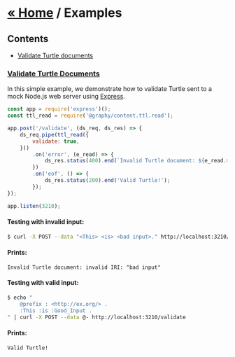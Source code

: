 

# [« Home](https://graphy.link/) / Examples

## Contents
 - [Validate Turtle documents](#validate-turtle)


<a name="validate-turtle" />

### [Validate Turtle Documents](#validate-turtle)
In this simple example, we demonstrate how to validate Turtle sent to a mock Node.js web server using [Express](https://expressjs.com/).

```js
const app = require('express')();
const ttl_read = require('@graphy/content.ttl.read');

app.post('/validate', (ds_req, ds_res) => {
    ds_req.pipe(ttl_read({
        validate: true,
    }))
        .on('error', (e_read) => {
            ds_res.status(400).end(`Invalid Turtle document: ${e_read.message}`);
        })
        .on('eof', () => {
            ds_res.status(200).end('Valid Turtle!');
        });
});

app.listen(3210);
```

#### Testing with invalid input:
```bash
$ curl -X POST --data "<This> <is> <bad input>." http://localhost:3210/validate
```

#### Prints:
```
Invalid Turtle document: invalid IRI: "bad input"
```

#### Testing with valid input:
```bash
$ echo "
    @prefix : <http://ex.org/> .
    :This :is :Good_Input .
" | curl -X POST --data @- http://localhost:3210/validate
```

#### Prints:
```
Valid Turtle!
```
